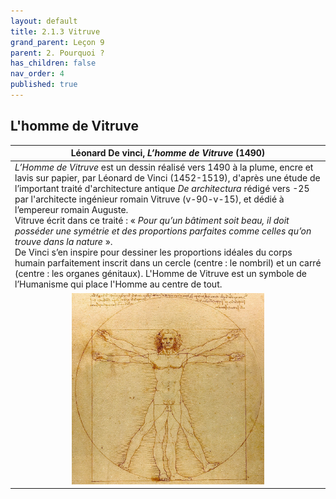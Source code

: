 ```yaml
---
layout: default
title: 2.1.3 Vitruve
grand_parent: Leçon 9
parent: 2. Pourquoi ?
has_children: false
nav_order: 4
published: true
---
```

## L'homme de Vitruve

| Léonard De vinci, *L’homme de Vitruve* (1490)     |     
| -------------------------- | 
| *L’Homme de Vitruve* est un dessin réalisé vers 1490 à la plume, encre et lavis sur papier, par Léonard de Vinci (1452-1519), d'après une étude de l’important traité d'architecture antique *De architectura* rédigé vers -25 par l'architecte ingénieur romain Vitruve (v-90-v-15), et dédié à l’empereur romain Auguste. <br> Vitruve écrit dans ce traité : « _Pour qu’un bâtiment soit beau, il doit posséder une symétrie et des proportions parfaites comme celles qu’on trouve dans la nature_ ». <br> De Vinci s’en inspire pour dessiner les proportions idéales du corps humain parfaitement inscrit dans un cercle (centre : le nombril) et un carré (centre : les organes génitaux). L'Homme de Vitruve est un symbole de l’Humanisme qui place l'Homme au centre de tout. | 
| <center><a href="../../assets/img/art/vinci-vitruve.jpeg" target="_blank"><img src="../../assets/img/art/vinci-vitruve.jpeg" style="zoom:30%;" /></a></center>  |

